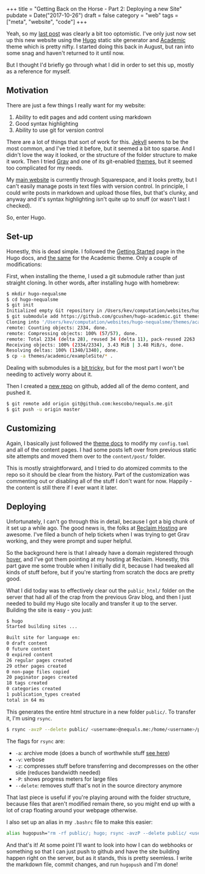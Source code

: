 +++
title = "Getting Back on the Horse - Part 2: Deploying a new Site"
pubdate = Date("2017-10-26")
draft = false
category = "web"
tags = ["meta", "website", "code"]
+++

Yeah, so my [last post][1] was clearly a bit too optomistic. I've only just now
set up this new website using the [Hugo][2] static site generator and [Academic][3]
theme which is pretty nifty. I started doing this back in August, but ran into
some snag and haven't returned to it until now.

But I thought I'd briefly go through what I did in order to set this up, mostly
as a reference for myself.

## Motivation

There are just a few things I really want for my website:

1. Ability to edit pages and add content using markdown
2. Good syntax highlighting
3. Ability to use git for version control

There are a lot of things that sort of work for this. [Jekyll][4] seems to be
the most common, and I've tried it before, but it seemed a bit too sparse. And I
didn't love the way it looked, or the structure of the folder structure to make
it work. Then I tried [Grav][5] and one of its git-enabled [themes][6], but it
seemed too complicated for my needs.

My [main website][7] is currently through Squarespace, and it looks pretty, but
I can't easily manage posts in text files with version control. In principle,
I could write posts in markdown and upload those files, but that's clunky, and
anyway and it's syntax highlighting isn't quite up to snuff (or wasn't last
I checked).

So, enter Hugo.

## Set-up

Honestly, this is dead simple. I followed the [Getting Started][8] page in the
Hugo docs, and [the same][9] for the Academic theme. Only a couple of
modifications:

First, when installing the theme, I used a git submodule rather than just
straight cloning. In other words, after installing hugo with homebrew:

```sh
$ mkdir hugo-nequalsme
$ cd hugo-nequalsme
$ git init
Initialized empty Git repository in /Users/kev/computation/websites/hugo-nequalsme/.git/
$ git submodule add https://github.com/gcushen/hugo-academic.git themes/academic
Cloning into '/Users/kev/computation/websites/hugo-nequalsme/themes/academic'...
remote: Counting objects: 2334, done.
remote: Compressing objects: 100% (57/57), done.
remote: Total 2334 (delta 28), reused 34 (delta 11), pack-reused 2263
Receiving objects: 100% (2334/2334), 3.43 MiB | 3.48 MiB/s, done.
Resolving deltas: 100% (1340/1340), done.
$ cp -a themes/academic/exampleSite/* .
```

Dealing with submodules is a [bit tricky][10], but for the most part I won't be
needing to actively worry about it.

Then I created a [new repo][11] on github, added all of the demo content, and
pushed it.

```sh
$ git remote add origin git@github.com:kescobo/nequals.me.git
$ git push -u origin master
```

## Customizing

Again, I basically just followed the [theme docs][12] to modify my `config.toml`
and all of the content pages. I had some posts left over from previous static
site attempts and moved them over to the `content/post/` folder.

This is mostly straightforward, and I tried to do atomized commits to the repo
so it should be clear from the history. Part of the customization was commenting
out or disabling all of the stuff I don't want for now. Happily - the content is
still there if I ever want it later.

## Deploying

Unfortunately, I can't go through this in detail, because I got a big chunk
of it set up a while ago. The good news is, the folks at [Reclaim Hosting][13]
are awesome. I've filed a bunch of help tickets when I was trying to get
Grav working, and they were prompt and super helpful.

So the background here is that I already have a domain registered through [hover][14],
and I've got them pointing at my hosting at Reclaim. Honestly, this part gave me
some trouble when I initially did it, because I had tweaked all kinds of stuff
before, but if you're starting from scratch the docs are pretty good.

What I did today was to effectively clear out the `public_html/` folder on the
server that had all of the crap from the previous Grav blog, and then I just
needed to build my Hugo site locally and transfer it up to the server. Building
the site is easy -  you just:

```sh
$ hugo
Started building sites ...

Built site for language en:
0 draft content
0 future content
0 expired content
26 regular pages created
29 other pages created
0 non-page files copied
20 paginator pages created
18 tags created
0 categories created
1 publication_types created
total in 64 ms
```

This generates the entire html structure in a new folder `public/`. To transfer
it, I'm using `rsync`.

```sh
$ rsync -avzP --delete public/ <username>@nequals.me:/home/<username>/public_html/
```

The flags for `rsync` are:

- `-a`: archive mode (does a bunch of worthwhile stuff [see here][15])
- `-v`: verbose
- `-z`: compresses stuff before transferring and decompresses on the other side (reduces bandwidth needed)
- `-P`: shows progress meters for large files
- `--delete`: removes stuff that's not in the source directory anymore

That last piece is useful if you're playing around with the folder structure,
because files that aren't modified remain there, so you might end up with a lot
of crap floating around your webpage otherwise.

I also set up an alias in my `.bashrc` file to make this easier:

```sh
alias hugopush="rm -rf public/; hugo; rsync -avzP --delete public/ <username>@nequals.me:/home/<username>/public_html/"
```

And that's it! At some point I'll want to look into how I can do webhooks or
something so that I can just push to github and have the site building happen
right on the server, but as it stands, this is pretty seemless. I write the
markdown file, commit changes, and run `hugopush` and I'm done!


[1]: http://nequals.me/blog/2017/08/getting-back-on-the-horse/
[2]: https://gohugo.io/
[3]: https://github.com/gcushen/hugo-academic/
[4]: https://jekyllrb.com/
[5]: https://getgrav.org/
[6]: https://github.com/hibbitts-design/grav-skeleton-eportfolio-blog
[7]: http://kevinbonham.com
[8]: https://gohugo.io/getting-started/quick-start/
[9]: https://sourcethemes.com/academic/post/getting-started/
[10]: https://www.atlassian.com/blog/git/git-submodules-workflows-tips
[11]: https://github.com/kescobo/nequals.me
[12]: https://sourcethemes.com/academic/post/widgets/
[13]: https://reclaimhosting.com/
[14]: http://hover.com
[15]: https://serverfault.com/questions/141773/what-is-archive-mode-in-rsync
